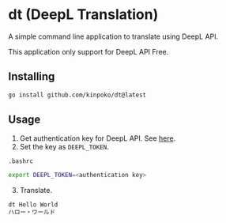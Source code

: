 # dt (DeepL Translation)

A simple command line application to translate using DeepL API.

This application only support for DeepL API Free.

## Installing

```bash
go install github.com/kinpoko/dt@latest
```

## Usage

1. Get authentication key for DeepL API. See [here](https://www.deepl.com/ja/docs-api/).
2. Set the key as `DEEPL_TOKEN`.

`.bashrc`

```bash
export DEEPL_TOKEN=<authentication key>
```

3. Translate.

```bash
dt Hello World
ハロー・ワールド
```
